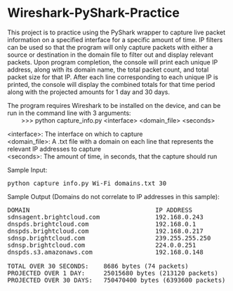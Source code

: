 # Wireshark-PyShark-Practice
This project is to practice using the PyShark wrapper to capture live packet information on a specified interface for a specific amount of time. IP filters can be used so that the program will only capture packets with either a source or destination in the domain file to filter out and display relevant packets. Upon program completion, the console will print each unique IP address, along with its domain name, the total packet count, and total packet size for that IP. After each line corresponding to each unique IP is printed, the console will display the combined totals for that time period along with the projected amounts for 1 day and 30 days.

The program requires Wireshark to be installed on the device, and can be run in the command line with 3 arguments:  
&nbsp;&nbsp;&nbsp;&nbsp;&nbsp;&nbsp;&nbsp;&nbsp;>>> python capture_info.py \<interface> \<domain_file> \<seconds>  

\<interface>: The interface on which to capture  
\<domain_file>: A .txt file with a domain on each line that represents the relevant IP addresses to capture  
\<seconds>: The amount of time, in seconds, that the capture should run

Sample Input:
<pre>
python capture_info.py Wi-Fi domains.txt 30
</pre>

Sample Output (Domains do not correlate to IP addresses in this sample):  
<pre>
DOMAIN                                  IP ADDRESS               NUMBER OF PACKETS        NUMBER OF BYTES  
sdnsagent.brightcloud.com               192.168.0.243            13                       1794  
dnspds.brightcloud.com                  192.168.0.1              18                       1672  
dnspds.brightcloud.com                  192.168.0.217            1                        203  
sdnsp.brightcloud.com                   239.255.255.250          20                       3457  
sdnsp.brightcloud.com                   224.0.0.251              14                       1009  
dnspds.s3.amazonaws.com                 192.168.0.148            8                        551  

TOTAL OVER 30 SECONDS:    8686 bytes (74 packets)  
PROJECTED OVER 1 DAY:     25015680 bytes (213120 packets)  
PROJECTED OVER 30 DAYS:   750470400 bytes (6393600 packets)
</pre>
